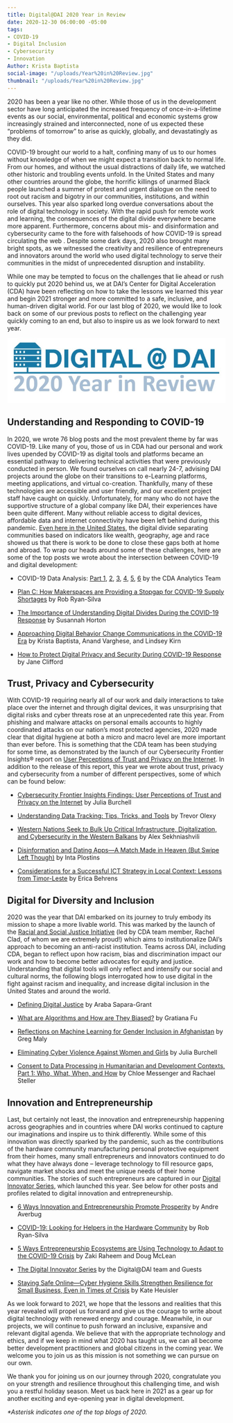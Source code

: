 ```yaml
---
title: Digital@DAI 2020 Year in Review
date: 2020-12-30 06:00:00 -05:00
tags:
- COVID-19
- Digital Inclusion
- Cybersecurity
- Innovation
Author: Krista Baptista
social-image: "/uploads/Year%20in%20Review.jpg"
thumbnail: "/uploads/Year%20in%20Review.jpg"
---
```


2020 has been a year like no other. While those of us in the development sector have long anticipated the increased frequency of once-in-a-lifetime events as our social, environmental, political and economic systems grow increasingly strained and interconnected, none of us expected these “problems of tomorrow” to arise as quickly, globally, and devastatingly as they did.

<!--more-->

COVID-19 brought our world to a halt, confining many of us to our homes without knowledge of when we might expect a transition back to normal life. From our homes, and without the usual distractions of daily life, we watched other historic and troubling events unfold. In the United States and many other countries around the globe, the horrific killings of unarmed Black people launched a summer of protest and urgent dialogue on the need to root out racism and bigotry in our communities, institutions, and within ourselves. This year also sparked long overdue conversations about the role of digital technology in society. With the rapid push for remote work and learning, the consequences of the digital divide everywhere became more apparent. Furthermore, concerns about mis- and disinformation and cybersecurity came to the fore with falsehoods of how COVID-19 is spread circulating the web . Despite some dark days, 2020 also brought many bright spots, as we witnessed the creativity and resilience of entrepreneurs and innovators around the world who used digital technology to serve their communities in the midst of unprecedented disruption and instability.

While one may be tempted to focus on the challenges that lie ahead or rush to quickly put 2020 behind us, we at DAI’s Center for Digital Acceleration (CDA) have been reflecting on how to take the lessons we learned this year and begin 2021 stronger and more committed to a safe, inclusive, and human-driven digital world. For our last blog of 2020, we would like to look back on some of our previous posts to reflect on the challenging year quickly coming to an end, but also to inspire us as we look forward to next year.

![Year in Review.jpg](/uploads/Year%20in%20Review.jpg)

## Understanding and Responding to COVID-19

In 2020, we wrote 76 blog posts and the most prevalent theme by far was COVID-19. Like many of you, those of us in CDA had our personal and work lives upended by COVID-19 as digital tools and platforms became an essential pathway to delivering technical activities that were previously conducted in person. We found ourselves on call nearly 24-7, advising DAI projects around the globe on their transitions to e-Learning platforms, meeting applications, and virtual co-creation. Thankfully, many of these technologies are accessible and user friendly, and our excellent project staff have caught on quickly. Unfortunately, for many who do not have the supportive structure of a global company like DAI, their experiences have been quite different. Many without reliable access to digital devices, affordable data and internet connectivity have been left behind during this pandemic. [Even here in the United States](https://dai-global-digital.com/covid-19.html), the digital divide separating communities based on indicators like wealth, geography, age and race showed us that there is work to be done to close these gaps both at home and abroad. To wrap our heads around some of these challenges, here are some of the top posts we wrote about the intersection between COVID-19 and digital development:

* COVID-19 Data Analysis: [Part 1](https://dai-global-digital.com/covid-19-data-analysis-part-1-demography-behavior-and-environment.html), [2](https://dai-global-digital.com/covid-19-data-analysis-part-2-health-capacity-and-preparedness.html), [3](https://dai-global-digital.com/covid-19-data-analysis-part-3-rethinking-the-global-health-security-index.html), [4](https://dai-global-digital.com/examining-hospital-capacity-in-mexico.html), [5](https://dai-global-digital.com/covid-19-part-5-different-methods-to-model-infection-rates-in-mexico-and-what-they-tell-us.html), [6](https://dai-global-digital.com/forecasting-covid-19-transmission-using-google-mobility.html) by the CDA Analytics Team

* [Plan C: How Makerspaces are Providing a Stopgap for COVID-19 Supply Shortages](https://dai-global-digital.com/plan-c-how-makerspaces-are-providing-a-stopgap-for-covid-19-supply-shortages.html) by Rob Ryan-Silva

* [The Importance of Understanding Digital Divides During the COVID-19 Response](https://dai-global-digital.com/covid-19-the-importance-of-understanding-digital-divides-during-the-pandemic-response.html) by Susannah Horton

* [Approaching Digital Behavior Change Communications in the COVID-19 Era](https://dai-global-digital.com/approaching-digital-behavior-change-communications-in-the-covid-19-era.html) by Krista Baptista, Anand Varghese, and Lindsey Kirn

* [How to Protect Digital Privacy and Security During COVID-19 Response ](https://dai-global-digital.com/how-to-protect-digital-privacy-and-security-during-covid-19-response.html)by Jane Clifford

## Trust, Privacy and Cybersecurity

With COVID-19 requiring nearly all of our work and daily interactions to take place over the internet and through digital devices, it was unsurprising that digital risks and cyber threats rose at an unprecedented rate this year. From phishing and malware attacks on personal emails accounts to highly coordinated attacks on our nation’s most protected agencies, 2020 made clear that digital hygiene at both a micro and macro level are more important than ever before. This is something that the CDA team has been studying for some time, as demonstrated by the launch of our Cybersecurity Frontier Insights® report on [User Perceptions of Trust and Privacy on the Internet](https://www.dai.com/fi-cyber-user-trust.pdf). In addition to the release of this report, this year we wrote about trust, privacy and cybersecurity from a number of different perspectives, some of which can be found below:

* [Cybersecurity Frontier Insights Findings: User Perceptions of Trust and Privacy on the Internet](https://dai-global-digital.com/cybersecurity-frontier-insights-findings-user-perceptions-of-trust-and-privacy-on-the-internet.html?utm_source=related-box) by Julia Burchell

* [Understanding Data Tracking: Tips, Tricks, and Tools](https://dai-global-digital.com/online-tracking.html) by Trevor Olexy

* [Western Nations Seek to Bulk Up Critical Infrastructure, Digitalization, and Cybersecurity in the Western Balkans](https://dai-global-digital.com/impact-of-the-us-and-eu-in-critical-infrastructure-digitalization-and-cybersecurity-in-the-western-balkans.html?utm_source=related-box) by Alex Sekhniashvili

* [Disinformation and Dating Apps—A Match Made in Heaven (But Swipe Left Though)](https://dai-global-digital.com/disinformation-and-dating-apps-a-match-made-in-heaven-but-swipe-left-though.html) by Inta Plostins

* [Considerations for a Successful ICT Strategy in Local Context: Lessons from Timor-Leste](https://dai-global-digital.com/considerations-for-a-successful-ict-strategy-in-local-context-lessons-from-timor-leste.html) by Erica Behrens

## Digital for Diversity and Inclusion

2020 was the year that DAI embarked on its journey to truly embody its mission to shape a more livable world. This was marked by the launch of the [Racial and Social Justice Initiative](https://www.dai.com/news/an-anti-racist-company-ceo-jim-boomgard-lays-out-vision-for-dais-racial-and-social-justice-initiative) (led by CDA team member, Rachel Clad, of whom we are extremely proud!) which aims to institutionalize DAI’s approach to becoming an anti-racist institution. Teams across DAI, including CDA, began to reflect upon how racism, bias and discrimination impact our work and how to become better advocates for equity and justice. Understanding that digital tools will only reflect and intensify our social and cultural norms, the following blogs interrogated how to use digital in the fight against racism and inequality, and increase digital inclusion in the United States and around the world.

* [Defining Digital Justice](https://dai-global-digital.com/defining-digital-justice.html?utm_source=related-box) by Araba Sapara-Grant

* [What are Algorithms and How are They Biased?](https://dai-global-digital.com/algorithms-in-development.html?utm_source=related-box) by Gratiana Fu

* [Reflections on Machine Learning for Gender Inclusion in Afghanistan](https://dai-global-digital.com/reflections-on-machine-learning-for-gender-inclusion-in-afghanistan.html?utm_source=related-box) by Greg Maly

* [Eliminating Cyber Violence Against Women and Girls](https://dai-global-digital.com/eliminating-cyber-violence-against-women-and-girls.html) by Julia Burchell

* [Consent to Data Processing in Humanitarian and Development Contexts, Part 1: Who, What, When, and How](https://dai-global-digital.com/consent-to-data-processing-in-humanitarian-and-development-contexts-part-one.html) by Chloe Messenger and Rachael Steller

## Innovation and Entrepreneurship

Last, but certainly not least, the innovation and entrepreneurship happening across geographies and in countries where DAI works continued to capture our imaginations and inspire us to think differently. While some of this innovation was directly sparked by the pandemic, such as the contributions of the hardware community manufacturing personal protective equipment from their homes, many small entrepreneurs and innovators continued to do what they have always done – leverage technology to fill resource gaps, navigate market shocks and meet the unique needs of their home communities. The stories of such entrepreneurs are captured in our [Digital Innovator Series](https://dai-global-digital.com/tags/?tag=digital-innovator-series), which launched this year. See below for other posts and profiles related to digital innovation and entrepreneurship.

* [6 Ways Innovation and Entrepreneurship Promote Prosperity](https://dai-global-digital.com/6-ways-innovation-and-entrepreneurship-promote-prosperity.html) by Andre Averbug

* [COVID-19: Looking for Helpers in the Hardware Community](https://dai-global-digital.com/COVID-looking-for-the-helpers-in-the-hardware-community.html) by Rob Ryan-Silva

* [5 Ways Entrepreneurship Ecosystems are Using Technology to Adapt to the COVID-19 Crisis](https://dai-global-digital.com/5-ways-entrepreneurship-ecosystems-are-using-technology-to-adapt-to-the-covid-19-crisis.html) by Zaki Raheem and Doug McLean

* [The Digital Innovator Series](https://dai-global-digital.com/tags/?tag=digital-innovator-series) by the Digital@DAI team and Guests

* [Staying Safe Online—Cyber Hygiene Skills Strengthen Resilience for Small Business, Even in Times of Crisis](Staying%20Safe%20Online%E2%80%94Cyber%20Hygiene%20Skills%20Strengthen%20Resilience%20for%20Small%20Business,%20Even%20In%20Times%20of%20Crisis) by Kate Heuisler

As we look forward to 2021, we hope that the lessons and realities that this year revealed will propel us forward and give us the courage to write about digital technology with renewed energy and courage. Meanwhile, in our projects, we will continue to push forward an inclusive, expansive and relevant digital agenda. We believe that with the appropriate technology and ethics, and if we keep in mind what 2020 has taught us, we can all become better development practitioners and global citizens in the coming year. We welcome you to join us as this mission is not something we can pursue on our own.

We thank you for joining us on our journey through 2020, congratulate you on your strength and resilience throughout this challenging time, and wish you a restful holiday season. Meet us back here in 2021 as a gear up for another exciting and eye-opening year in digital development.

*\*Asterisk indicates one of the top blogs of 2020.*